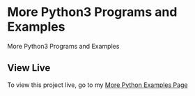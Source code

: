 # More Python3 Programs and Examples

More Python3 Programs and Examples

## View Live

To view this project live, go to my [More Python Examples Page](http://joefly.site/pages/projects/more_python/)
